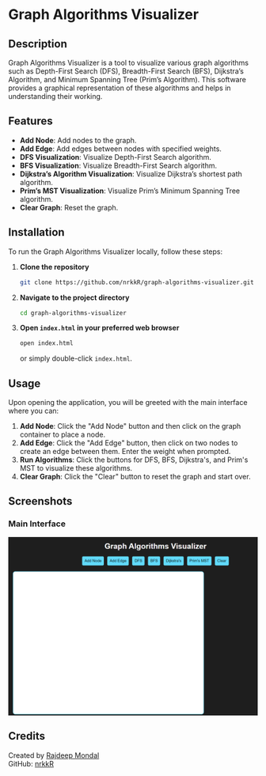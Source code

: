 # Graph Algorithms Visualizer

## Description
Graph Algorithms Visualizer is a tool to visualize various graph algorithms such as Depth-First Search (DFS), Breadth-First Search (BFS), Dijkstra’s Algorithm, and Minimum Spanning Tree (Prim’s Algorithm). This software provides a graphical representation of these algorithms and helps in understanding their working.

## Features
- **Add Node**: Add nodes to the graph.
- **Add Edge**: Add edges between nodes with specified weights.
- **DFS Visualization**: Visualize Depth-First Search algorithm.
- **BFS Visualization**: Visualize Breadth-First Search algorithm.
- **Dijkstra’s Algorithm Visualization**: Visualize Dijkstra’s shortest path algorithm.
- **Prim’s MST Visualization**: Visualize Prim’s Minimum Spanning Tree algorithm.
- **Clear Graph**: Reset the graph.

## Installation
To run the Graph Algorithms Visualizer locally, follow these steps:

1. **Clone the repository**
    ```bash
    git clone https://github.com/nrkkR/graph-algorithms-visualizer.git
    ```

2. **Navigate to the project directory**
    ```bash
    cd graph-algorithms-visualizer
    ```

3. **Open `index.html` in your preferred web browser**
    ```bash
    open index.html
    ```
    or simply double-click `index.html`.

## Usage
Upon opening the application, you will be greeted with the main interface where you can:

1. **Add Node**: Click the "Add Node" button and then click on the graph container to place a node.
2. **Add Edge**: Click the "Add Edge" button, then click on two nodes to create an edge between them. Enter the weight when prompted.
3. **Run Algorithms**: Click the buttons for DFS, BFS, Dijkstra's, and Prim's MST to visualize these algorithms.
4. **Clear Graph**: Click the "Clear" button to reset the graph and start over.

## Screenshots
### Main Interface
<img align="center" alt="coding" width="850" src="https://github.com/nrkkR/Javascript_Graph-Algorithms-Visualizer/blob/main/graph%20algorithms%20visualizer.png">

## Credits
Created by [Rajdeep Mondal](https://www.linkedin.com/in/rajdeep-mondal-a277a9317)  
GitHub: [nrkkR](https://github.com/nrkkR)

